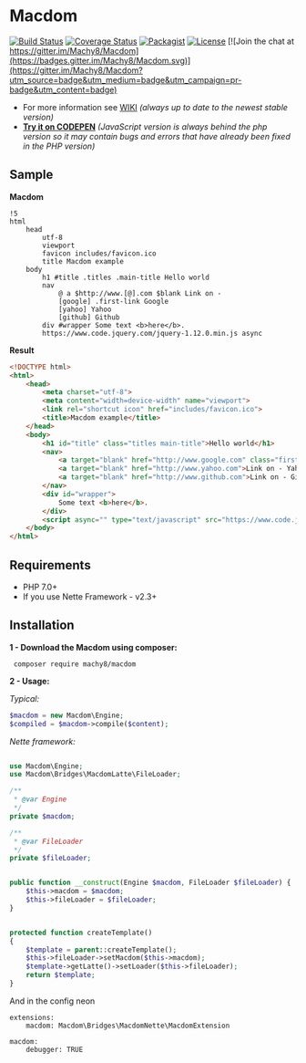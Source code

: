 # Macdom
[![Build Status](https://travis-ci.org/Machy8/Macdom.svg?branch=3.0)](https://travis-ci.org/Machy8/Macdom)
[![Coverage Status](https://coveralls.io/repos/github/Machy8/Macdom/badge.svg?branch=master)](https://coveralls.io/github/Machy8/Macdom?branch=master)
[![Packagist](https://img.shields.io/packagist/v/machy8/macdom.svg?maxAge=2592000)](https://packagist.org/packages/machy8/macdom)
[![License](https://img.shields.io/badge/license-New%20BSD-blue.svg)](https://github.com/Machy8/Macdom/blob/master/license.md)
[![Join the chat at https://gitter.im/Machy8/Macdom](https://badges.gitter.im/Machy8/Macdom.svg)](https://gitter.im/Machy8/Macdom?utm_source=badge&utm_medium=badge&utm_campaign=pr-badge&utm_content=badge)

- For more information see [WIKI](https://github.com/Machy8/Macdom/wiki) *(always up to date to the newest stable version)*
- **[Try it on CODEPEN](http://codepen.io/Machy8/pen/mPLdbg)** *(JavaScript version is always behind the php version so it may contain bugs and errors that have already been fixed in the PHP version)*

## Sample

**Macdom**
```` Slim
!5
html
    head
        utf-8
        viewport
        favicon includes/favicon.ico
        title Macdom example
    body
        h1 #title .titles .main-title Hello world
        nav
            @ a $http://www.[@].com $blank Link on -
            [google] .first-link Google
            [yahoo] Yahoo
            [github] Github	
        div #wrapper Some text <b>here</b>.
        https://www.code.jquery.com/jquery-1.12.0.min.js async

````

**Result**
```` html
<!DOCTYPE html>
<html>
	<head>
		<meta charset="utf-8">
		<meta content="width=device-width" name="viewport">
		<link rel="shortcut icon" href="includes/favicon.ico">
		<title>Macdom example</title>
	</head>
	<body>
		<h1 id="title" class="titles main-title">Hello world</h1>
		<nav>
			<a target="blank" href="http://www.google.com" class="first-link">Link on - Google</a>
			<a target="blank" href="http://www.yahoo.com">Link on - Yahoo</a>
			<a target="blank" href="http://www.github.com">Link on - Github</a>
		</nav>
		<div id="wrapper">
			Some text <b>here</b>.
		</div>
		<script async="" type="text/javascript" src="https://www.code.jquery.com/jquery-1.12.0.min.js"></script>
	</body>
</html>
````

## Requirements
- PHP 7.0+
- If you use Nette Framework - v2.3+

## Installation
**1 - Download the Macdom using composer:**
```
 composer require machy8/macdom
```
**2 - Usage:**

*Typical:*

```php
$macdom = new Macdom\Engine;
$compiled = $macdom->compile($content);
```

*Nette framework:*
```PHP

use Macdom\Engine;
use Macdom\Bridges\MacdomLatte\FileLoader;

/**
 * @var Engine
 */
private $macdom;

/**
 * @var FileLoader
 */
private $fileLoader;


public function __construct(Engine $macdom, FileLoader $fileLoader) {
	$this->macdom = $macdom;
	$this->fileLoader = $fileLoader;
}


protected function createTemplate()
{
	$template = parent::createTemplate();
	$this->fileLoader->setMacdom($this->macdom);
	$template->getLatte()->setLoader($this->fileLoader);
	return $template;
}
```

And in the config neon
```
extensions:
    macdom: Macdom\Bridges\MacdomNette\MacdomExtension
  
macdom:
    debugger: TRUE
```

